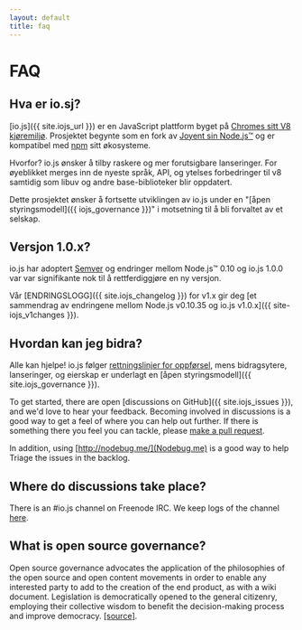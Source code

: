 ```yaml
---
layout: default
title: faq
---
```


# FAQ

<a id="hva-er-iojs"></a>

## Hva er io.sj?

[io.js]({{ site.iojs_url }}) er en JavaScript plattform byget på [Chromes sitt
V8 kjøremiljø](http://code.google.com/p/v8/).  Prosjektet begynte som en fork av
[Joyent sin Node.js™](https://nodejs.org/) og er kompatibel med
[npm](https://www.npmjs.org/) sitt økosysteme.

Hvorfor? io.js ønsker å tilby raskere og mer forutsigbare lanseringer.  For
øyeblikket merges inn de nyeste språk, API, og ytelses forbedringer til v8
samtidig som libuv og andre base-biblioteker blir oppdatert.

Dette prosjektet ønsker å fortsette utviklingen av io.js under en "[åpen
styringsmodell]({{ iojs_governance }})" i motsetning til å bli forvaltet av et
selskap.

<a id="versjonering"></a>

## Versjon 1.0.x?

io.js har adoptert [Semver](http://semver.org/) og endringer mellom Node.js™
0.10 og io.js 1.0.0 var var signifikante nok til å rettferdiggjøre en ny
versjon.

Vår [ENDRINGSLOGG]({{ site.iojs_changelog }}) for v1.x gir deg [et sammendrag av
endringene mellom Node.js v0.10.35 og io.js v1.0.x]({{ site-iojs_v1changes }}).

<a id="hvordan-kan-jeg-bidra"></a>

## Hvordan kan jeg bidra?

Alle kan hjelpe! io.js følger [rettningslinjer for
oppførsel]({{site.iojs_coc}}), mens bidragsytere, lanseringer, og eierskap er
underlagt en [åpen styringsmodell]({{ site.iojs_governance }}).

To get started, there are open [discussions on GitHub]({{ site.iojs_issues }}),
and we'd love to hear your feedback.  Becoming involved in discussions is a good
way to get a feel of where you can help out further. If there is something there
you feel you can tackle, please [make a pull
request]({{site.iojs_contribute}}#code-contributions).

In addition, using [http://nodebug.me/](Nodebug.me) is a good way to help Triage
the issues in the backlog.

<a id="where-do-discussions-take-place"></a>

## Where do discussions take place?

There is an #io.js channel on Freenode IRC. We keep logs of the channel
[here](http://logs.libuv.org/io.js/latest).

<a id="what-is-open-source-governance"></a>

## What is open source governance?

Open source governance advocates the application of the philosophies of the open
source and open content movements in order to enable any interested party to add
to the creation of the end product, as with a wiki document. Legislation is
democratically opened to the general citizenry, employing their collective
wisdom to benefit the decision-making process and improve democracy.
[[source]](https://en.wikipedia.org/wiki/Open-source_governance).

